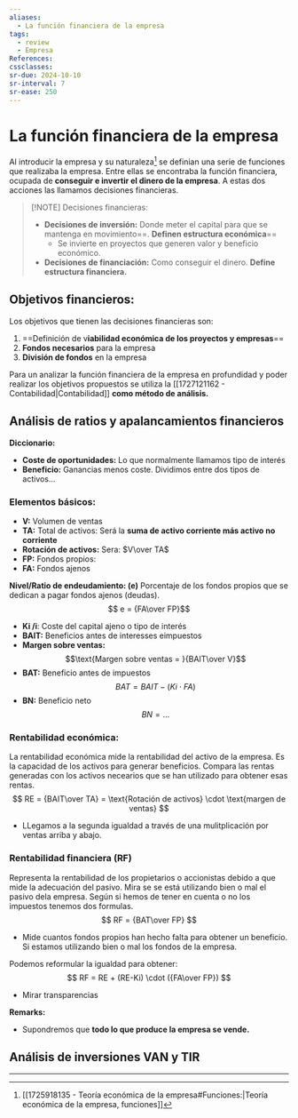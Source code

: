 ```yaml
---
aliases:
  - La función financiera de la empresa
tags:
  - review
  - Empresa
References: 
cssclasses:
sr-due: 2024-10-10
sr-interval: 7
sr-ease: 250
---
```

# La función financiera de la empresa
Al introducir la empresa y su naturaleza[^1] se definian una serie de funciones que realizaba la empresa. Entre ellas se encontraba la función financiera, ocupada de **conseguir e invertir el dinero de la empresa**. A estas dos acciones las llamamos decisiones financieras.

> [!NOTE] Decisiones financieras:
>+ **Decisiones de inversión:** Donde meter el capital para que se mantenga en movimiento==. **Definen estructura económica**==
>	+ Se invierte en proyectos que generen valor y beneficio económico.
>+ **Decisiones de financiación:** Como conseguir el dinero. **Define estructura financiera.**

## Objetivos financieros:
Los objetivos que tienen las decisiones financieras son: 
1. ==Definición de v**iabilidad económica de los proyectos y empresas**==
2. **Fondos necesarios** para la empresa
3. **División de fondos** en la empresa

Para un analizar la función financiera de la empresa en profundidad y poder realizar los objetivos propuestos se utiliza la [[1727121162 - Contabilidad|Contabilidad]] **como método de análisis.**

## Análisis de ratios y apalancamientos financieros
**Diccionario:**
+ **Coste de oportunidades:** Lo que normalmente llamamos tipo de interés
+ **Beneficio:** Ganancias menos coste. Dividimos entre dos tipos de activos…

### Elementos básicos: 
+ **V:** Volumen de ventas
+ **TA:** Total de activos: Será la **suma de activo corriente más activo no corriente**
+ **Rotación de activos:** Sera: $V\over TA$
+ **FP:** Fondos propios: 
+ **FA:** Fondos ajenos

**Nivel/Ratio de endeudamiento: (e)** 
Porcentaje de los fondos propios que se dedican a pagar fondos ajenos (deudas).
$$ e = {FA\over FP}$$


+ **Ki /i**: Coste del capital ajeno o tipo de interés
+ **BAIT:** Beneficios antes de interesses eimpuestos 
+ **Margen sobre ventas:**
  $$\text{Margen sobre ventas = }{BAIT\over V}$$
+ **BAT:** Beneficio antes de impuestos
$$BAT = BAIT - (Ki \cdot FA)$$
+ **BN:** Beneficio neto
$$BN = ...$$
### Rentabilidad económica:
La rentabilidad económica mide la rentabilidad del activo de la empresa. Es la capacidad de los activos para generar beneficios. Compara las rentas generadas con los activos necearios que se han utilizado para obtener esas rentas. 
$$
RE = {BAIT\over TA} = \text{Rotación de activos} \cdot \text{margen de ventas}
$$


+ LLegamos a la segunda igualdad a través de una mulitplicación por ventas arriba y abajo.

### Rentabilidad financiera (RF)
Representa la rentabilidad de los propietarios o accionistas debido a que mide la adecuación del pasivo. Mira se se está utilizando bien o mal el pasivo dela empresa. 
Según si hemos de tener en cuenta o no los impuestos tenemos dos formulas. 
$$
RF = {BAT\over FP}
$$

+ Mide cuantos fondos propios han hecho falta para obtener un beneficio. Si estamos utilizando bien o mal los fondos de la empresa.

Podemos reformular la igualdad para obtener: 
$$
RF = RE + (RE-Ki) \cdot ({FA\over FP})
$$
+ Mirar transparencias 

**Remarks:**
+ Supondremos que **todo lo que produce la empresa se vende.** 

## Análisis de inversiones VAN y TIR
***

[^1]: [[1725918135 - Teoría económica de la empresa#Funciones:|Teoría económica de la empresa, funciones]]
